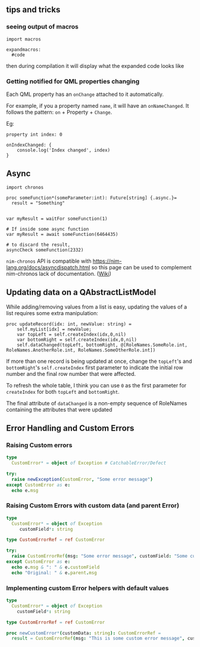 ## tips and tricks

### seeing output of macros

```nimrod=
import macros

expandmacros:
  #code
```

then during compilation it will display what the expanded code looks like

### Getting notified for QML properties changing

Each QML property has an `onChange` attached to it automatically.

For example, if you a property named `name`, it will have an `onNameChanged`. It follows the pattern: `on` + Property + `Change`.

Eg:
```
property int index: 0

onIndexChanged: {
    console.log('Index changed', index)
}
```

## Async
```nimrod
import chronos

proc someFunction*(someParameter:int): Future[string] {.async.}=
  result = "Something"
  

var myResult = waitFor someFunction(1)

# If inside some async function
var myResult = await someFunction(6464435)

# to discard the result,
asyncCheck someFunction(2332)

```

`nim-chronos` API is compatible with https://nim-lang.org/docs/asyncdispatch.html so this page can be used to complement nim-chronos lack of documentation. ([Wiki](https://github.com/status-im/nim-chronos/wiki/AsyncDispatch-comparison))

## Updating data on a QAbstractListModel
While adding/removing values from a list is easy, updating the values of a list requires some extra manipulation:
```
proc updateRecord(idx: int, newValue: string) =
    self.myList[idx] = newValue;
    var topLeft = self.createIndex(idx,0,nil)
    var bottomRight = self.createIndex(idx,0,nil)
    self.dataChanged(topLeft, bottomRight, @[RoleNames.SomeRole.int, RoleNames.AnotherRole.int, RoleNames.SomeOtherRole.int])
```

If more than one record is being updated at once, change the `topLeft`'s and `bottomRight`'s `self.createIndex` first parameter to indicate the initial row number and the final row number that were affected. 

To refresh the whole table, I think you can use `0` as the first parameter for `createIndex` for both `topLeft` and `bottomRight`. 

The final attribute of `dataChanged` is a non-empty sequence of RoleNames containing the attributes that were updated

## Error Handling and Custom Errors

### Raising Custom errors

```nim
type
  CustomError* = object of Exception # CatchableError/Defect

try:
  raise newException(CustomError, "Some error message")
except CustomError as e:
  echo e.msg
```

### Raising Custom Errors with custom data (and parent Error)

```nim
type
  CustomError* = object of Exception
     customField*: string

type CustomErrorRef = ref CustomError

try:
  raise CustomErrorRef(msg: "Some error message", customField: "Some custom error data", parent: (ref ValueError)(msg: "foo bar"))
except CustomError as e:
  echo e.msg & ": " & e.customField
  echo "Original: " & e.parent.msg
```

### Implementing custom Error helpers with default values

```nim
type
  CustomError* = object of Exception
    customField*: string

type CustomErrorRef = ref CustomError

proc newCustomError*(customData: string): CustomErrorRef =
  result = CustomErrorRef(msg: "This is some custom error message", customField: customData, parent: (ref ValueError)(msg: "Value error"))
```